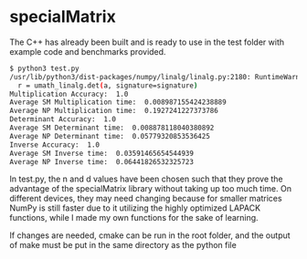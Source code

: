# specialMatrix



The C++ has already been built and is ready to use in the test folder with example code and benchmarks provided.

```bash
$ python3 test.py
/usr/lib/python3/dist-packages/numpy/linalg/linalg.py:2180: RuntimeWarning: overflow encountered in det
  r = umath_linalg.det(a, signature=signature)
Multiplication Accuracy:  1.0
Average SM Multiplication time:  0.008987155424238889
Average NP Multiplication time:  0.1927241227373786
Determinant Accuracy:  1.0
Average SM Determinant time:  0.008878118040380892
Average NP Determinant time:  0.05779320853536425
Inverse Accuracy:  1.0
Average SM Inverse time:  0.03591465654544939
Average NP Inverse time:  0.06441826532325723

```


In test.py, the n and d values have been chosen such that they prove the advantage of the specialMatrix library without taking up too much time. On different devices, they may need changing because for smaller matrices NumPy is still faster due to it utilizing the highly optimized LAPACK functions, while I made my own functions for the sake of learning.


If changes are needed, cmake can be run in the root folder, and the output of make must be put in the same directory as the python file


